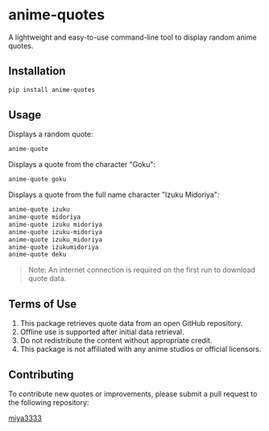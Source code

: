 # anime-quotes

A lightweight and easy-to-use command-line tool to display random anime quotes.

## Installation

```bash
pip install anime-quotes
```

## Usage

Displays a random quote:
```bash
anime-quote
```

Displays a quote from the character "Goku":
```bash
anime-quote goku
```

Displays a quote from the full name character "Izuku Midoriya":
```bash
anime-quote izuku
anime-quote midoriya
anime-quote izuku midoriya
anime-quote izuku-midoriya
anime-quote izuku_midoriya
anime-quote izukumidoriya
anime-quote deku
```

> Note: An internet connection is required on the first run to download quote data.

## Terms of Use

1. This package retrieves quote data from an open GitHub repository.
2. Offline use is supported after initial data retrieval.
3. Do not redistribute the content without appropriate credit.
4. This package is not affiliated with any anime studios or official licensors.

## Contributing

To contribute new quotes or improvements, please submit a pull request to the following repository:

[miya3333](https://github.com/miya3333/anime-quotes-data)
